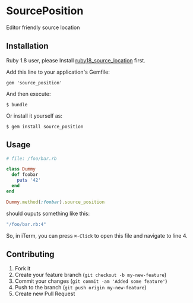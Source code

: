 # SourcePosition

Editor friendly source location

## Installation

Ruby 1.8 user, please Install [ruby18_source_location] first.

Add this line to your application's Gemfile:

    gem 'source_position'

And then execute:

    $ bundle

Or install it yourself as:

    $ gem install source_position

## Usage

```ruby
# file: /foo/bar.rb

class Dummy
  def foobar
    puts '42'
  end
end
```

```ruby
Dummy.method(:foobar).source_position
```

should ouputs something like this:

```ruby
"/foo/bar.rb:4"
```

So, in iTerm, you can press `⌘-Click` to open this file and navigate to 
line 4. 

## Contributing

1. Fork it
2. Create your feature branch (`git checkout -b my-new-feature`)
3. Commit your changes (`git commit -am 'Added some feature'`)
4. Push to the branch (`git push origin my-new-feature`)
5. Create new Pull Request

[ruby18_source_location]: https://github.com/ConradIrwin/ruby18_source_location
